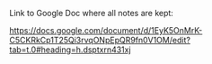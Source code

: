 Link to Google Doc where all notes are kept:

https://docs.google.com/document/d/1EyK5OnMrK-C5CKRkCp1T25Qi3rvqONpEpQR9fn0V1OM/edit?tab=t.0#heading=h.dsptxrn431xj
